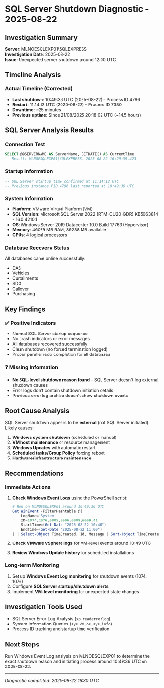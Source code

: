 # SQL Server Shutdown Diagnostic - 2025-08-22

## Investigation Summary

**Server**: MLNOESQLEXP01\SQLEXPRESS  
**Investigation Date**: 2025-08-22  
**Issue**: Unexpected server shutdown around 12:00 UTC  

## Timeline Analysis

### Actual Timeline (Corrected)
- **Last shutdown**: 10:49:36 UTC (2025-08-22) - Process ID 4796
- **Restart**: 11:14:12 UTC (2025-08-22) - Process ID 7380  
- **Downtime**: ~25 minutes
- **Previous uptime**: Since 21/08/2025 20:18:02 UTC (~14.5 hours)

## SQL Server Analysis Results

### Connection Test
```sql
SELECT @@SERVERNAME AS ServerName, GETDATE() AS CurrentTime
-- Result: MLNOESQLEXP01\SQLEXPRESS, 2025-08-22 16:29:39.423
```

### Startup Information
```sql
-- SQL Server startup time confirmed at 11:14:12 UTC
-- Previous instance PID 4796 last reported at 10:49:36 UTC
```

### System Information
- **Platform**: VMware Virtual Platform (VM)
- **SQL Version**: Microsoft SQL Server 2022 (RTM-CU20-GDR) KB5063814 - 16.0.4210.1
- **OS**: Windows Server 2019 Datacenter 10.0 Build 17763 (Hypervisor)
- **Memory**: 46079 MB RAM, 39238 MB available
- **CPUs**: 4 logical processors

### Database Recovery Status
All databases came online successfully:
- DAS
- Vehicles  
- Curtailments
- SDG
- Callover
- Purchasing

## Key Findings

### ✅ Positive Indicators
- Normal SQL Server startup sequence
- No crash indicators or error messages
- All databases recovered successfully
- Clean shutdown (no forced termination logged)
- Proper parallel redo completion for all databases

### ❓ Missing Information
- **No SQL-level shutdown reason found** - SQL Server doesn't log external shutdown causes
- Error logs don't contain shutdown initiation details
- Previous error log archive doesn't show shutdown events

## Root Cause Analysis

SQL Server shutdown appears to be **external** (not SQL Server initiated). Likely causes:
1. **Windows system shutdown** (scheduled or manual)
2. **VM host maintenance** or resource management
3. **Windows Updates** with automatic restart
4. **Scheduled tasks/Group Policy** forcing reboot
5. **Hardware/infrastructure maintenance**

## Recommendations

### Immediate Actions
1. **Check Windows Event Logs** using the PowerShell script:
   ```powershell
   # Run on MLNOESQLEXP01 around 10:49:36 UTC
   Get-WinEvent -FilterHashtable @{
       LogName='System'
       ID=1074,1076,6005,6006,6008,6009,41
       StartTime=(Get-Date "2025-08-22 10:40")
       EndTime=(Get-Date "2025-08-22 11:00")
   } | Select-Object TimeCreated, Id, Message | Sort-Object TimeCreated -Descending
   ```

2. **Check VMware vSphere logs** for VM-level events around 10:49 UTC

3. **Review Windows Update history** for scheduled installations

### Long-term Monitoring
1. Set up **Windows Event Log monitoring** for shutdown events (1074, 1076)
2. Configure **SQL Server startup/shutdown alerts**
3. Implement **VM-level monitoring** for unexpected state changes

## Investigation Tools Used
- SQL Server Error Log Analysis (`xp_readerrorlog`)
- System Information Queries (`sys.dm_os_sys_info`)
- Process ID tracking and startup time verification

## Next Steps
Run Windows Event Log analysis on MLNOESQLEXP01 to determine the exact shutdown reason and initiating process around 10:49:36 UTC on 2025-08-22.

---
*Diagnostic completed: 2025-08-22 16:30 UTC*